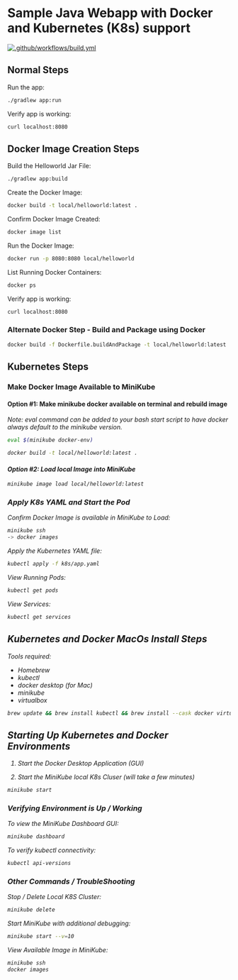 # Sample Java Webapp with Docker and Kubernetes (K8s) support
 
[![.github/workflows/build.yml](https://github.com/vicsz/java-k8s-spark-helloworld/actions/workflows/build.yml/badge.svg)](https://github.com/vicsz/java-k8s-spark-helloworldactions/workflows/build.yml)

## Normal Steps

Run the app:

```sh
./gradlew app:run
```

Verify app is working: 

```sh
curl localhost:8080
```

## Docker Image Creation Steps

Build the Helloworld Jar File:

```sh
./gradlew app:build
```

Create the Docker Image:

```sh
docker build -t local/helloworld:latest .
```

Confirm Docker Image Created:

```sh
docker image list
```

Run the Docker Image:

```sh
docker run -p 8080:8080 local/helloworld
```

List Running Docker Containers:

```sh
docker ps
```

Verify app is working: 

```sh
curl localhost:8080
```

### Alternate Docker Step - Build and Package using Docker

```sh
docker build -f Dockerfile.buildAndPackage -t local/helloworld:latest .
```

## Kubernetes Steps

### Make Docker Image Available to MiniKube

#### Option #1: Make minikube docker available on terminal and rebuild image

<i>Note: eval command can be added to your bash start script to have docker always default to the minikube version.
```sh
eval $(minikube docker-env)
```

```sh
docker build -t local/helloworld:latest .
```

#### Option #2: Load local Image into MiniKube

```sh
minikube image load local/helloworld:latest
```
### Apply K8s YAML and Start the Pod

Confirm Docker Image is available in MiniKube to Load:
```sh
minikube ssh
-> docker images
```

Apply the Kubernetes YAML file:
```sh
kubectl apply -f k8s/app.yaml
```

View Running Pods:
```sh
kubectl get pods
```

View Services:
```sh
kubectl get services
```

## Kubernetes and Docker MacOs Install Steps

Tools required: 
- Homebrew 
- kubectl
- docker desktop (for Mac)
- minikube
- virtualbox

```sh
brew update && brew install kubectl && brew install --cask docker virtualbox && brew install minikube
```

## Starting Up Kubernetes and Docker Environments

1. Start the Docker Desktop Application (GUI)

2. Start the MiniKube local K8s Cluser (will take a few minutes)
```sh
minikube start 
```

### Verifying Environment is Up / Working

To view the MiniKube Dashboard GUI:
```sh
minikube dashboard
```
To verify kubectl connectivity:
```sh
kubectl api-versions
```

### Other Commands / TroubleShooting

Stop / Delete Local K8S Cluster:
```sh
minikube delete 
```
Start MiniKube with additional debugging:
```sh
minikube start --v=10 
```
View Available Image in MiniKube:
```sh
minikube ssh
docker images
```